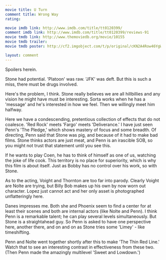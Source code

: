 ```yaml
---
movie title: U Turn
comment title: Wrong Way
rating: 

movie imdb link: http://www.imdb.com/title/tt0120399/
comment imdb link: http://www.imdb.com/title/tt0120399/reviews-91
movie tmdb link: http://www.themoviedb.org/movie/10155
movie tmdb trailer: 
movie tmdb poster: http://cf2.imgobject.com/t/p/original/cKN2A4Row46YgWg71iopWnkbakM.jpg

layout: comment
---
```


Spoilers herein.

Stone had potential. 'Platoon' was raw. 'JFK' was deft. But this is such a miss, there must be drugs involved.

Here's the problem, I think. Stone really believes we are all hillbillies and any vision he might have must be interesting. Sorta works when he has a 'message' and he's interested in how we feel. Then we willingly meet him halfway.

Here we have a condescending, pretentious collection of effects that do not coalesce. 'Red Rock' meets 'Fargo' meets 'Deliverance.' I have just seen Penn's 'The Pledge,' which shows mastery of focus and some breadth. Of directing, Penn said that Stone was pig, and because of it had to make bad films. Stone thinks actors are just meat, and Penn is an irascible SOB, so you might not trust that statement until you see this.

If he wants to play Coen, he has to think of himself as one of us, watching the joke of life cook. This territory is no place for superiority, which is why this film is about itself. Just as Bobby has no control over his work, so with Stone.

As to the acting, Voight and Thornton are too far into parody. Clearly Voight are Nolte are trying, but Billy Bob makes up his own by now worn out character. Lopez just cannot act and her only asset is photographed unflatteringly here.

Danes impresses me. Both she and Phoenix seem to find a center for at least their scenes and both are internal actors (like Nolte and Penn). I think Penn is a remarkable talent; he can play several levels simultaneously. But Stone is a straightahead guy. So Penn is asked to have one perspective here, another there, and on and on as Stone tries some 'Limey' - like timeshifting.

Penn and Nolte went together shortly after this to make 'The Thin Red Line.' Watch that to see an interesting contrast in effectiveness from these two. (Then Penn made the amazingly multilevel 'Sweet and Lowdown.')